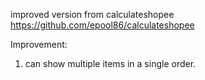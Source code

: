 improved version from calculateshopee https://github.com/epool86/calculateshopee

Improvement:
1) can show multiple items in a single order.
